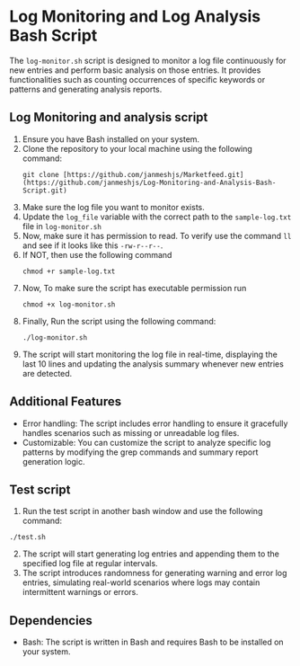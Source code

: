 # Log Monitoring and Log Analysis Bash Script

The `log-monitor.sh` script is designed to monitor a log file continuously for new entries and perform basic analysis on those entries. It provides functionalities such as counting occurrences of specific keywords or patterns and generating analysis reports.

## Log Monitoring and analysis script 
1. Ensure you have Bash installed on your system.
2. Clone the repository to your local machine using the following command:
   ```
   git clone [https://github.com/janmeshjs/Marketfeed.git](https://github.com/janmeshjs/Log-Monitoring-and-Analysis-Bash-Script.git)
   ```
3. Make sure the log file you want to monitor exists.
4. Update the `log_file` variable with the correct path to the `sample-log.txt` file in `log-monitor.sh`
5. Now, make sure it has permission to read. To verify use the command `ll` and see if it looks like this `-rw-r--r--`.
6. If NOT, then use the following command
      ```
   chmod +r sample-log.txt
   ```
7. Now, To make sure the script has executable permission run
   ```
   chmod +x log-monitor.sh
   ```
8. Finally, Run the script using the following command:
    ```
    ./log-monitor.sh
    ```
8. The script will start monitoring the log file in real-time, displaying the last 10 lines and updating the analysis summary whenever new entries are detected.

## Additional Features
- Error handling: The script includes error handling to ensure it gracefully handles scenarios such as missing or unreadable log files.
- Customizable: You can customize the script to analyze specific log patterns by modifying the grep commands and summary report generation logic.


## Test script 

1. Run the test script in another bash window and use the following command:
```
./test.sh
```
2. The script will start generating log entries and appending them to the specified log file at regular intervals.
3. The script introduces randomness for generating warning and error log entries, simulating real-world scenarios where logs may contain intermittent warnings or errors.


## Dependencies
- Bash: The script is written in Bash and requires Bash to be installed on your system.


